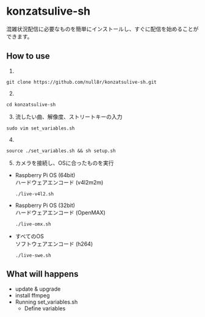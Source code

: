 # konzatsulive-sh
混雑状況配信に必要なものを簡単にインストールし、すぐに配信を始めることができます。

## How to use
1. 
  ```
  git clone https://github.com/null8r/konzatsulive-sh.git
  ```
2. 
  ```
  cd konzatsulive-sh
  ```
3. 流したい曲、解像度、ストリートキーの入力
  ```
  sudo vim set_variables.sh
  ```
4. 
  ```
  source ./set_variables.sh && sh setup.sh
  ```
5. カメラを接続し、OSに合ったものを実行
  - Raspberry Pi OS (64bit)<br>
    ハードウェアエンコード (v4l2m2m)
    ```
    ./live-v4l2.sh
    ```
  - Raspberry Pi OS (32bit)<br>
    ハードウェアエンコード (OpenMAX)
    ```
    ./live-omx.sh
    ```
  - すべてのOS<br>
    ソフトウェアエンコード (h264)
    ```
    ./live-swe.sh
    ```

## What will happens
- update & upgrade
- install ffmpeg
- Running set_variables.sh
  - Define variables